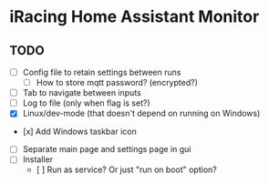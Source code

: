# iRacing Home Assistant Monitor

## TODO
- [ ] Config file to retain settings between runs
  - [ ] How to store mqtt password? (encrypted?)
- [ ] Tab to navigate between inputs
- [ ] Log to file (only when flag is set?)
- [x] Linux/dev-mode (that doesn't depend on running on Windows)
- [x] Add Windows taskbar icon
- [ ] Separate main page and settings page in gui
- [ ] Installer
  - [ ] Run as service? Or just "run on boot" option?
